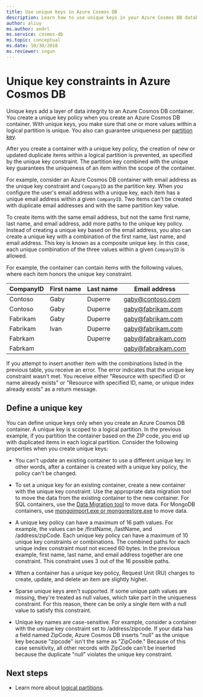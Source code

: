 ```yaml
---
title: Use unique keys in Azure Cosmos DB
description: Learn how to use unique keys in your Azure Cosmos DB database
author: aliuy
ms.author: andrl
ms.service: cosmos-db
ms.topic: conceptual
ms.date: 10/30/2018
ms.reviewer: sngun
---
```


# Unique key constraints in Azure Cosmos DB

Unique keys add a layer of data integrity to an Azure Cosmos DB container. You create a unique key policy when you create an Azure Cosmos DB container. With unique keys, you make sure that one or more values within a logical partition is unique. You also can guarantee uniqueness per [partition key](partition-data.md). 

After you create a container with a unique key policy, the creation of new or updated duplicate items within a logical partition is prevented, as specified by the unique key constraint. The partition key combined with the unique key guarantees the uniqueness of an item within the scope of the container.

For example, consider an Azure Cosmos DB container with email address as the unique key constraint and `CompanyID` as the partition key. When you configure the user's email address with a unique key, each item has a unique email address within a given `CompanyID`. Two items can't be created with duplicate email addresses and with the same partition key value. 

To create items with the same email address, but not the same first name, last name, and email address, add more paths to the unique key policy. Instead of creating a unique key based on the email address, you also can create a unique key with a combination of the first name, last name, and email address. This key is known as a composite unique key. In this case, each unique combination of the three values within a given `CompanyID` is allowed. 

For example, the container can contain items with the following values, where each item honors the unique key constraint.

|CompanyID|First name|Last name|Email address|
|---|---|---|---|
|Contoso|Gaby|Duperre|gaby@contoso.com |
|Contoso|Gaby|Duperre|gaby@fabrikam.com|
|Fabrikam|Gaby|Duperre|gaby@fabrikam.com|
|Fabrikam|Ivan|Duperre|gaby@fabrikam.com|
|Fabrkam|   |Duperre|gaby@fabraikam.com|
|Fabrkam|   |   |gaby@fabraikam.com|

If you attempt to insert another item with the combinations listed in the previous table, you receive an error. The error indicates that the unique key constraint wasn't met. You receive either "Resource with specified ID or name already exists" or "Resource with specified ID, name, or unique index already exists" as a return message. 

## Define a unique key

You can define unique keys only when you create an Azure Cosmos DB container. A unique key is scoped to a logical partition. In the previous example, if you partition the container based on the ZIP code, you end up with duplicated items in each logical partition. Consider the following properties when you create unique keys:

* You can't update an existing container to use a different unique key. In other words, after a container is created with a unique key policy, the policy can't be changed.

* To set a unique key for an existing container, create a new container with the unique key constraint. Use the appropriate data migration tool to move the data from the existing container to the new container. For SQL containers, use the [Data Migration tool](import-data.md) to move data. For MongoDB containers, use [mongoimport.exe or mongorestore.exe](mongodb-migrate.md) to move data.

* A unique key policy can have a maximum of 16 path values. For example, the values can be /firstName, /lastName, and /address/zipCode. Each unique key policy can have a maximum of 10 unique key constraints or combinations. The combined paths for each unique index constraint must not exceed 60 bytes. In the previous example, first name, last name, and email address together are one constraint. This constraint uses 3 out of the 16 possible paths.

* When a container has a unique key policy, Request Unit (RU) charges to create, update, and delete an item are slightly higher.

* Sparse unique keys aren't supported. If some unique path values are missing, they're treated as null values, which take part in the uniqueness constraint. For this reason, there can be only a single item with a null value to satisfy this constraint.

* Unique key names are case-sensitive. For example, consider a container with the unique key constraint set to /address/zipcode. If your data has a field named ZipCode, Azure Cosmos DB inserts "null" as the unique key because "zipcode" isn't the same as "ZipCode." Because of this case sensitivity, all other records with ZipCode can't be inserted because the duplicate "null" violates the unique key constraint.

## Next steps

* Learn more about [logical partitions](partition-data.md).
